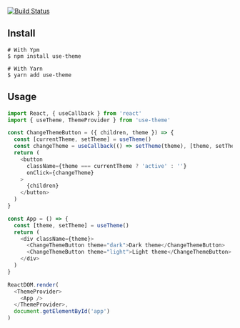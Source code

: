 [![Build Status](https://travis-ci.org/scastiel/use-theme.svg?branch=master)](https://travis-ci.org/scastiel/use-theme)

## Install

```shell
# With Ypm
$ npm install use-theme

# With Yarn
$ yarn add use-theme
```

## Usage

```js
import React, { useCallback } from 'react'
import { useTheme, ThemeProvider } from 'use-theme'

const ChangeThemeButton = ({ children, theme }) => {
  const [currentTheme, setTheme] = useTheme()
  const changeTheme = useCallback(() => setTheme(theme), [theme, setTheme])
  return (
    <button
      className={theme === currentTheme ? 'active' : ''}
      onClick={changeTheme}
    >
      {children}
    </button>
  )
}

const App = () => {
  const [theme, setTheme] = useTheme()
  return (
    <div className={theme}>
      <ChangeThemeButton theme="dark">Dark theme</ChangeThemeButton>
      <ChangeThemeButton theme="light">Light theme</ChangeThemeButton>
    </div>
  )
}

ReactDOM.render(
  <ThemeProvider>
    <App />
  </ThemeProvider>,
  document.getElementById('app')
)
```
